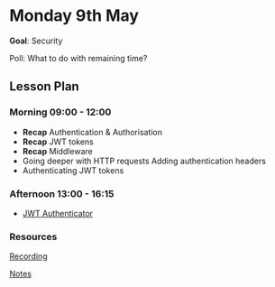 # Monday 9th May

**Goal**: Security

Poll: What to do with remaining time?

## Lesson Plan

### Morning 09:00 - 12:00

+ **Recap** Authentication & Authorisation
+ **Recap** JWT tokens
+ **Recap** Middleware
+ Going deeper with HTTP requests
    Adding authentication headers
+ Authenticating JWT tokens

### Afternoon 13:00 - 16:15

+ [JWT Authenticator](https://github.com/FrancoSpeziali/security-jwt-authenticator)

### Resources

[Recording](https://us02web.zoom.us/rec/share/aNjG9UBX8hOGfXscC7_k_TFWLpCEIBocOhS22k9b-3FAOxC9DWHCG5Fl1iY-L1PM.qKQBavINS2um5lSK)

[Notes](./09%20May_Notes.md)